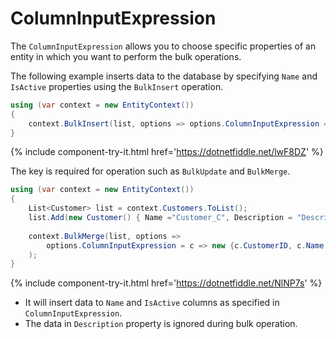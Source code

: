 # ColumnInputExpression

The `ColumnInputExpression` allows you to choose specific properties of an entity in which you want to perform the bulk operations.

The following example inserts data to the database by specifying `Name` and `IsActive` properties using the `BulkInsert` operation.

```csharp
using (var context = new EntityContext())
{
    context.BulkInsert(list, options => options.ColumnInputExpression = c => new { c.Name, c.IsActive });
}
```

{% include component-try-it.html href='https://dotnetfiddle.net/lwF8DZ' %}

The key is required for operation such as `BulkUpdate` and `BulkMerge`.

```csharp
using (var context = new EntityContext())
{
    List<Customer> list = context.Customers.ToList();
    list.Add(new Customer() { Name ="Customer_C", Description = "Description", IsActive = true });
            
    context.BulkMerge(list, options => 
        options.ColumnInputExpression = c => new {c.CustomerID, c.Name, c.IsActive }
    );
}
```
{% include component-try-it.html href='https://dotnetfiddle.net/NlNP7s' %}

 - It will insert data to `Name` and `IsActive` columns as specified in `ColumnInputExpression`.
 - The data in `Description` property is ignored during bulk operation.
